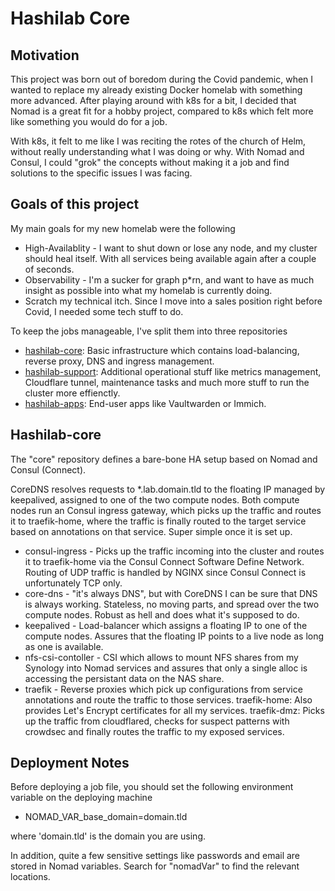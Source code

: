 <h1>Hashilab Core</h1>

<h2>Motivation</h2>

This project was born out of boredom during the Covid pandemic, when I wanted to replace my already existing Docker homelab with something more advanced. After playing around with k8s for a bit, I decided that Nomad is a great fit for a hobby project, compared to k8s which felt more like something you would do for a job.

With k8s, it felt to me like I was reciting the rotes of the church of Helm, without really understanding what I was doing or why. With Nomad and Consul, I could "grok" the concepts without making it a job and find solutions to the specific issues I was facing.

<h2>Goals of this project</h2>

My main goals for my new homelab were the following
- High-Availablity - I want to shut down or lose any node, and my cluster should heal itself. With all services being available again after a couple of seconds.
- Observability - I'm a sucker for graph p*rn, and want to have as much insight as possible into what my homelab is currently doing.
- Scratch my technical itch. Since I move into a sales position right before Covid, I needed some tech stuff to do.

To keep the jobs manageable, I've split them into three repositories
- [hashilab-core](https://github.com/matthiasschoger/hashilab-core): Basic infrastructure which contains load-balancing, reverse proxy, DNS and ingress management.
- [hashilab-support](https://github.com/matthiasschoger/hashilab-support): Additional operational stuff like metrics management, Cloudflare tunnel, maintenance tasks and much more stuff to run the cluster more effienctly.
- [hashilab-apps](https://github.com/matthiasschoger/hashilab-apps): End-user apps like Vaultwarden or Immich.

<h2>Hashilab-core</h2>

The "core" repository defines a bare-bone HA setup based on Nomad and Consul (Connect). 

CoreDNS resolves requests to *.lab.domain.tld to the floating IP managed by keepalived, assigned to one of the two compute nodes. Both compute nodes run an Consul ingress gateway, which picks up the traffic and routes it to traefik-home, where the traffic is finally routed to the target service based on annotations on that service. Super simple once it is set up.

- consul-ingress - Picks up the traffic incoming into the cluster and routes it to traefik-home via the Consul Connect Software Define Network. Routing of UDP traffic is handled by NGINX since Consul Connect is unfortunately TCP only.
- core-dns - "it's always DNS", but with CoreDNS I can be sure that DNS is always working. Stateless, no moving parts, and spread over the two compute nodes. Robust as hell and does what it's supposed to do. 
- keepalived - Load-balancer which assigns a floating IP to one of the compute nodes. Assures that the floating IP points to a live node as long as one is available.
- nfs-csi-contoller - CSI which allows to mount NFS shares from my Synology into Nomad services and assures that only a single alloc is accessing the persistant data on the NAS share.
- traefik - Reverse proxies which pick up configurations from service annotations and route the traffic to those services. 
    traefik-home: Also provides Let's Encrypt certificates for all my services.
    traefik-dmz: Picks up the traffic from cloudflared, checks for suspect patterns with crowdsec and finally routes the traffic to my exposed services.

<h2>Deployment Notes</h2>

Before deploying a job file, you should set the following environment variable on the deploying machine
- NOMAD_VAR_base_domain=domain.tld

where 'domain.tld' is the domain you are using.

In addition, quite a few sensitive settings like passwords and email are stored in Nomad variables. Search for "nomadVar" to find the relevant locations.
